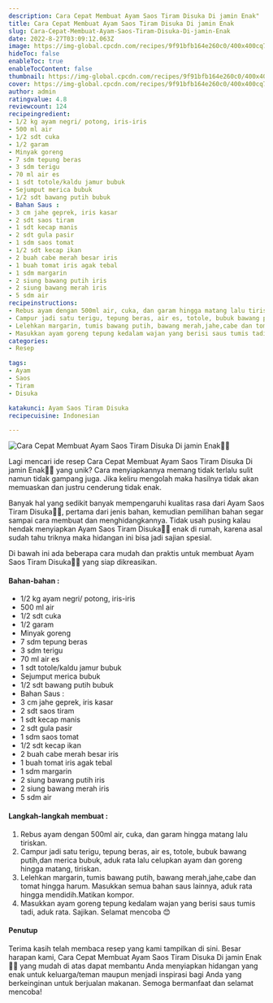 ```yaml
---
description: Cara Cepat Membuat Ayam Saos Tiram Disuka Di jamin Enak"
title: Cara Cepat Membuat Ayam Saos Tiram Disuka Di jamin Enak
slug: Cara-Cepat-Membuat-Ayam-Saos-Tiram-Disuka-Di-jamin-Enak
date: 2022-8-27T03:09:12.063Z
image: https://img-global.cpcdn.com/recipes/9f91bfb164e260c0/400x400cq70/photo.jpg
hideToc: false
enableToc: true
enableTocContent: false
thumbnail: https://img-global.cpcdn.com/recipes/9f91bfb164e260c0/400x400cq70/photo.jpg
cover: https://img-global.cpcdn.com/recipes/9f91bfb164e260c0/400x400cq70/photo.jpg
author: admin
ratingvalue: 4.8
reviewcount: 124
recipeingredient:
- 1/2 kg ayam negri/ potong, iris-iris
- 500 ml air
- 1/2 sdt cuka
- 1/2 garam
- Minyak goreng
- 7 sdm tepung beras
- 3 sdm terigu
- 70 ml air es
- 1 sdt totole/kaldu jamur bubuk
- Sejumput merica bubuk
- 1/2 sdt bawang putih bubuk
- Bahan Saus :
- 3 cm jahe geprek, iris kasar
- 2 sdt saos tiram
- 1 sdt kecap manis
- 2 sdt gula pasir
- 1 sdm saos tomat
- 1/2 sdt kecap ikan
- 2 buah cabe merah besar iris
- 1 buah tomat iris agak tebal
- 1 sdm margarin
- 2 siung bawang putih iris
- 2 siung bawang merah iris
- 5 sdm air
recipeinstructions:
- Rebus ayam dengan 500ml air, cuka, dan garam hingga matang lalu tiriskan.
- Campur jadi satu terigu, tepung beras, air es, totole, bubuk bawang putih,dan merica bubuk, aduk rata lalu celupkan ayam dan goreng hingga matang, tiriskan.
- Lelehkan margarin, tumis bawang putih, bawang merah,jahe,cabe dan tomat hingga harum. Masukkan semua bahan saus lainnya, aduk rata hingga mendidih.Matikan kompor.
- Masukkan ayam goreng tepung kedalam wajan yang berisi saus tumis tadi, aduk rata. Sajikan. Selamat mencoba 😊
categories:
- Resep

tags:
- Ayam
- Saos
- Tiram
- Disuka

katakunci: Ayam Saos Tiram Disuka
recipecuisine: Indonesian

---
```


![Cara Cepat Membuat Ayam Saos Tiram Disuka Di jamin Enak👩‍🍳](https://img-global.cpcdn.com/recipes/9f91bfb164e260c0/400x400cq70/photo.jpg)

Lagi mencari ide resep Cara Cepat Membuat Ayam Saos Tiram Disuka Di jamin Enak👩‍🍳 yang unik? Cara menyiapkannya memang tidak terlalu sulit namun tidak gampang juga. Jika keliru mengolah maka hasilnya tidak akan memuaskan dan justru cenderung tidak enak.

Banyak hal yang sedikit banyak mempengaruhi kualitas rasa dari Ayam Saos Tiram Disuka👩‍🍳, pertama dari jenis bahan, kemudian pemilihan bahan segar sampai cara membuat dan menghidangkannya. Tidak usah pusing kalau hendak menyiapkan Ayam Saos Tiram Disuka👩‍🍳 enak di rumah, karena asal sudah tahu triknya maka hidangan ini bisa jadi sajian spesial.

Di bawah ini ada beberapa cara mudah dan praktis untuk membuat Ayam Saos Tiram Disuka👩‍🍳 yang siap dikreasikan.

<!--inarticleads1-->

#### Bahan-bahan :

- 1/2 kg ayam negri/ potong, iris-iris
- 500 ml air
- 1/2 sdt cuka
- 1/2 garam
- Minyak goreng
- 7 sdm tepung beras
- 3 sdm terigu
- 70 ml air es
- 1 sdt totole/kaldu jamur bubuk
- Sejumput merica bubuk
- 1/2 sdt bawang putih bubuk
- Bahan Saus :
- 3 cm jahe geprek, iris kasar
- 2 sdt saos tiram
- 1 sdt kecap manis
- 2 sdt gula pasir
- 1 sdm saos tomat
- 1/2 sdt kecap ikan
- 2 buah cabe merah besar iris
- 1 buah tomat iris agak tebal
- 1 sdm margarin
- 2 siung bawang putih iris
- 2 siung bawang merah iris
- 5 sdm air

<!--inarticleads2-->

#### Langkah-langkah membuat :

1. Rebus ayam dengan 500ml air, cuka, dan garam hingga matang lalu tiriskan.
1. Campur jadi satu terigu, tepung beras, air es, totole, bubuk bawang putih,dan merica bubuk, aduk rata lalu celupkan ayam dan goreng hingga matang, tiriskan.
1. Lelehkan margarin, tumis bawang putih, bawang merah,jahe,cabe dan tomat hingga harum. Masukkan semua bahan saus lainnya, aduk rata hingga mendidih.Matikan kompor.
1. Masukkan ayam goreng tepung kedalam wajan yang berisi saus tumis tadi, aduk rata. Sajikan. Selamat mencoba 😊

#### Penutup

Terima kasih telah membaca resep yang kami tampilkan di sini. Besar harapan kami, Cara Cepat Membuat Ayam Saos Tiram Disuka Di jamin Enak👩‍🍳 yang mudah di atas dapat membantu Anda menyiapkan hidangan yang enak untuk keluarga/teman maupun menjadi inspirasi bagi Anda yang berkeinginan untuk berjualan makanan. Semoga bermanfaat dan selamat mencoba!